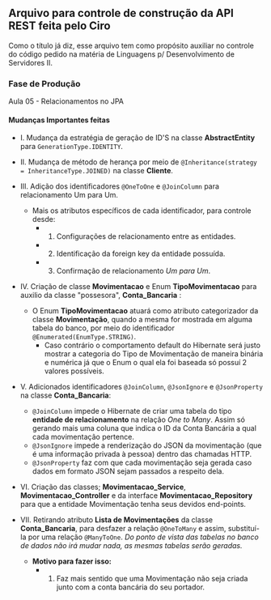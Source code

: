 ## Arquivo para controle de construção da API REST feita pelo Ciro
Como o título já diz, esse arquivo tem como propósito auxiliar no controle do
código pedido na matéria de Linguagens p/ Desenvolvimento de Servidores II.

### Fase de Produção
Aula 05 - Relacionamentos no JPA

#### Mudanças Importantes feitas
- I. Mudança da estratégia de geração de ID'S na classe **AbstractEntity** para
  `GenerationType.IDENTITY`.
  
- II. Mudança de método de herança por meio de 
  `@Inheritance(strategy = InheritanceType.JOINED)` na classe **Cliente**.
  
- III. Adição dos identificadores `@OneToOne` e `@JoinColumn` para relacionamento Um para Um.
    - Mais os atributos específicos de cada identificador, para controle desde:
      - 1. Configurações de relacionamento entre as entidades.
      - 2. Identificação da foreign key da entidade possuída.
      - 3. Confirmação de relacionamento *Um para Um*.
    
- IV. Criação de classe **Movimentacao** e Enum **TipoMovimentacao** para auxilio da classe
"possesora", **Conta_Bancaria** :
  - O Enum **TipoMovimentacao** atuará como atributo categorizador da classe **Movimentação**,
    quando a mesma for mostrada em alguma tabela do banco, por meio do identificador
       `@Enumerated(EnumType.STRING)`.
       - Caso contrário o comportamento default do Hibernate será justo mostrar a categoria do Tipo de
        Movimentação de maneira binária e numérica já que o Enum o qual ela foi baseada só possuí 2 valores 
        possíveis.
         
- V. Adicionados identificadores `@JoinColumn`, `@JsonIgnore` e `@JsonProperty` na classe 
**Conta_Bancaria**:
  - `@JoinColumn` impede  o Hibernate de criar uma tabela do tipo **entidade de relacionamento** na
    relação *One to Many*. Assim só gerando mais uma coluna que indica o ID da Conta Bancária a
    qual cada movimentação pertence.
  - `@JsonIgnore` impede a renderização do JSON da movimentação (que é uma informação privada à pessoa)
  dentro das chamadas HTTP.
  - `@JsonProperty` faz com que cada movimentação seja gerada caso dados em formato JSON sejam
    passados a respeito dela.
    
- VI. Criação das classes; **Movimentacao_Service**, **Movimentacao_Controller** e da
interface **Movimentacao_Repository** para que a entidade Movimentação tenha seus devidos end-points.
  
- VII. Retirando atributo **Lista de Movimentações** da classe **Conta_Bancaria**, para desfazer
a relação `@OneToMany` e assim, substituí-la por uma relação `@ManyToOne`. *Do ponto de vista das tabelas no banco de dados não irá mudar nada, as mesmas tabelas serão geradas.*
  - **Motivo para fazer isso:**
    - 1. Faz mais sentido que uma Movimentação não seja criada junto com a conta
    bancária do seu portador.
  
